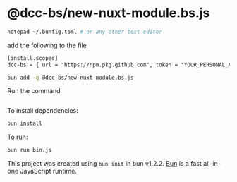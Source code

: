 # @dcc-bs/new-nuxt-module.bs.js


```sh
notepad ~/.bunfig.toml # or any other text editor
```
add the following to the file
```txt
[install.scopes]
dcc-bs = { url = "https://npm.pkg.github.com", token = "YOUR_PERSONAL_ACCESSTOKEN" }
```

```sh
bun add -g @dcc-bs/new-nuxt-module.bs.js
```

Run the command
```

```

To install dependencies:

```bash
bun install
```

To run:

```bash
bun run bin.js
```

This project was created using `bun init` in bun v1.2.2. [Bun](https://bun.sh) is a fast all-in-one JavaScript runtime.

